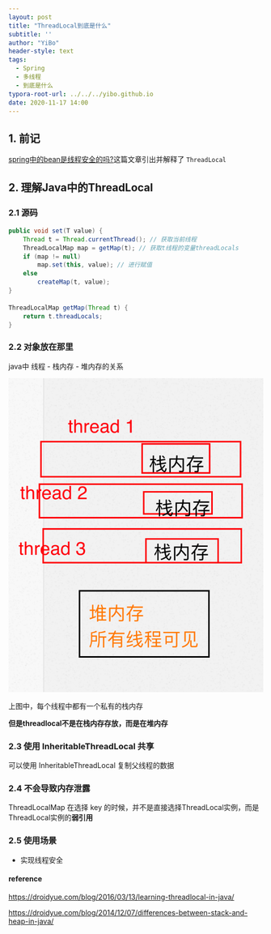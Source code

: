 ```yaml
---
layout: post
title: "ThreadLocal到底是什么"
subtitle: ''
author: "YiBo"
header-style: text
tags:
  - Spring  
  - 多线程
  - 到底是什么
typora-root-url: ../../../yibo.github.io
date: 2020-11-17 14:00
---
```


## 1. 前记

[spring中的bean是线程安全的吗?]()这篇文章引出并解释了 `ThreadLocal`

## 2. 理解Java中的ThreadLocal

### 2.1 源码

```java
public void set(T value) {
    Thread t = Thread.currentThread(); // 获取当前线程
    ThreadLocalMap map = getMap(t); // 获取t线程的变量threadLocals
    if (map != null)
        map.set(this, value); // 进行赋值
    else
        createMap(t, value);
}

ThreadLocalMap getMap(Thread t) {
    return t.threadLocals;
}
```



### 2.2 对象放在那里

java中 线程 - 栈内存 - 堆内存的关系

![image-20201117175900060](/img/in-post/2020-11/image-20201117175900060.png)

上图中，每个线程中都有一个私有的栈内存

**但是threadlocal不是在栈内存存放，而是在堆内存**



### 2.3 使用 InheritableThreadLocal 共享

可以使用 InheritableThreadLocal 复制父线程的数据



### 2.4 不会导致内存泄露

ThreadLocalMap 在选择 key 的时候，并不是直接选择ThreadLocal实例，而是ThreadLocal实例的**弱引用**



### 2.5 使用场景

- 实现线程安全

  



#### reference 

https://droidyue.com/blog/2016/03/13/learning-threadlocal-in-java/

https://droidyue.com/blog/2014/12/07/differences-between-stack-and-heap-in-java/

